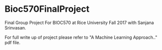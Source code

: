 # Bioc570FinalProject
Final Group Project For BIOC570 at Rice University Fall 2017 with Sanjana Srinvasan. 

For full write up of project please refer to "A Machine Learning Approach.." pdf file. 
